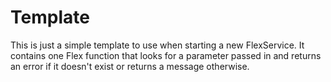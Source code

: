 # Template

This is just a simple template to use when starting a new FlexService. It contains one Flex function that looks for a parameter passed in and returns an error if it doesn't exist or returns a message otherwise.